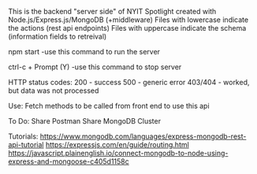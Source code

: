 This is the backend "server side" of NYIT Spotlight created with Node.js/Express.js/MongoDB (+middleware) 
Files with lowercase indicate the actions (rest api endpoints)
Files with uppercase indicate the schema (information fields to retreival)

npm start
-use this command to run the server 

ctrl-c + Prompt (Y)
-use this command to stop server 


HTTP status codes:
200 - success
500 - generic error
403/404 - worked, but data was not processed 

Use: 
Fetch methods to be called from front end to use this api


To Do:
Share Postman
Share MongoDB Cluster 

Tutorials:
https://www.mongodb.com/languages/express-mongodb-rest-api-tutorial
https://expressjs.com/en/guide/routing.html
https://javascript.plainenglish.io/connect-mongodb-to-node-using-express-and-mongoose-c405d1158c
